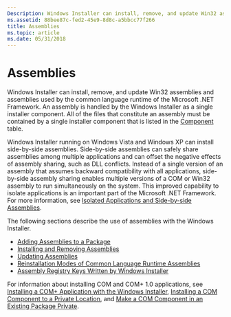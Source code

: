 ```yaml
---
Description: Windows Installer can install, remove, and update Win32 assemblies and assemblies used by the common language runtime of the Microsoft .NET Framework.
ms.assetid: 88bee87c-fed2-45e9-8d8c-a5bbcc77f266
title: Assemblies
ms.topic: article
ms.date: 05/31/2018
---
```


# Assemblies

Windows Installer can install, remove, and update Win32 assemblies and assemblies used by the common language runtime of the Microsoft .NET Framework. An assembly is handled by the Windows Installer as a single installer component. All of the files that constitute an assembly must be contained by a single installer component that is listed in the [Component](component-table.md) table.

Windows Installer running on Windows Vista and Windows XP can install side-by-side assemblies. Side-by-side assemblies can safely share assemblies among multiple applications and can offset the negative effects of assembly sharing, such as DLL conflicts. Instead of a single version of an assembly that assumes backward compatibility with all applications, side-by-side assembly sharing enables multiple versions of a COM or Win32 assembly to run simultaneously on the system. This improved capability to isolate applications is an important part of the Microsoft .NET Framework. For more information, see [Isolated Applications and Side-by-side Assemblies](https://docs.microsoft.com/windows/desktop/SbsCs/isolated-applications-and-side-by-side-assemblies-portal).

The following sections describe the use of assemblies with the Windows Installer.

-   [Adding Assemblies to a Package](adding-assemblies-to-a-package.md)
-   [Installing and Removing Assemblies](installing-and-removing-assemblies.md)
-   [Updating Assemblies](updating-assemblies.md)
-   [Reinstallation Modes of Common Language Runtime Assemblies](reinstallation-modes-of-common-language-runtime-assemblies.md)
-   [Assembly Registry Keys Written by Windows Installer](assembly-registry-keys-written-by-windows-installer-.md)

For information about installing COM and COM+ 1.0 applications, see [Installing a COM+ Application with the Windows Installer](installing-a-com--application-with-the-windows-installer.md), [Installing a COM Component to a Private Location](installing-a-com-component-to-a-private-location.md), and [Make a COM Component in an Existing Package Private](make-a-com-component-in-an-existing-package-private.md).

 

 



